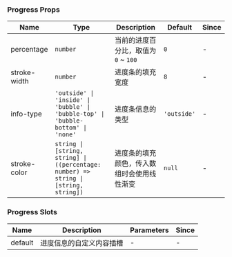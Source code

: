 ### Progress Props

| Name         | Type                        | Description                                                                                            | Default    | Since |
| ------------ | --------------------------- | ----------------------------------------------------------------------------------------------- | --------- | --- |
| percentage   | `number`                      | 当前的进度百分比，取值为 `0` ~ `100`                                                                | `0`         | - |
| stroke-width | `number`                      | 进度条的填充宽度                                                                                | `8`         | - |
| info-type    | `'outside' \| 'inside' \| 'bubble' \| 'bubble-top' \| 'bubble-bottom' \| 'none'`                      | 进度条信息的类型 | `'outside'` | - |
| stroke-color | `string \| [string, string] \| ((percentage: number) => string \| [string, string])` | 进度条的填充颜色，传入数组时会使用线性渐变                                                      | `null`      | - |

### Progress Slots

| Name    | Description                     | Parameters | Since |
| ------- | ------------------------ | --- | --- |
| default | 进度信息的自定义内容插槽 | - | - |
